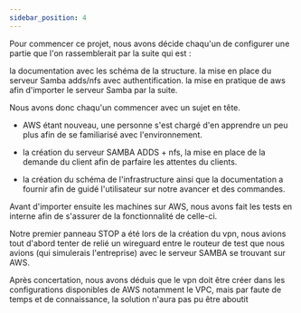 ```yaml
---
sidebar_position: 4
---
```


Pour commencer ce projet, nous avons décide chaqu'un de configurer une partie que l'on rassemblerait par la suite qui est :

la documentation avec les schéma de la structure.
la mise en place du serveur Samba adds/nfs avec authentification.
la mise en pratique de aws afin d'importer le serveur Samba par la suite.

Nous avons donc chaqu'un commencer avec un sujet en tête.

- AWS étant nouveau, une personne s'est chargé d'en apprendre un peu plus afin de se familiarisé avec l'environnement.

- la création du serveur SAMBA ADDS + nfs, la mise en place de la demande du client afin de parfaire les attentes du clients.

- la création du schéma de l'infrastructure ainsi que la documentation a fournir afin de guidé l'utilisateur sur notre avancer et des commandes.

Avant d'importer ensuite les machines sur AWS, nous avons fait les tests en interne afin de s'assurer de la fonctionnalité de celle-ci.

Notre premier panneau STOP a été lors de la création du vpn, nous avions tout d'abord tenter de relié un wireguard entre le routeur de test que nous avions (qui simulerais l'entreprise) avec le serveur SAMBA se trouvant sur AWS.

Après concertation, nous avons déduis que le vpn doit être créer dans les configurations disponibles de AWS notamment le VPC, mais par faute de temps et de connaissance, la solution n'aura pas pu être aboutit